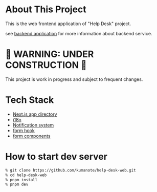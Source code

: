 # About This Project

This is the web frontend application of "Help Desk" project.

see [backend application](https://github.com/kumanote/help-desk-server) for more information about backend service.

# 🚧 WARNING: UNDER CONSTRUCTION 🚧

This project is work in progress and subject to frequent changes.

# Tech Stack

- [Next.js app directory](https://beta.nextjs.org/docs)
- [i18n](https://beta.nextjs.org/docs/guides/internationalization)
- [Notification system](src/app/notification-provider.tsx)
- [form hook](src/hooks/form.ts)
- [form components](src/components/forms/)

# How to start dev server

```bash
% git clone https://github.com/kumanote/help-desk-web.git
% cd help-desk-web
% pnpm install
% pnpm dev
```
